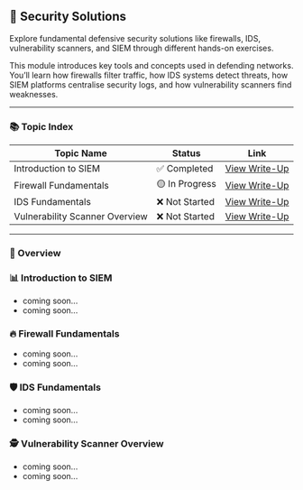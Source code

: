 ## 🧱 Security Solutions

Explore fundamental defensive security solutions like firewalls, IDS, vulnerability scanners, and SIEM through different hands-on exercises.

This module introduces key tools and concepts used in defending networks. You’ll learn how firewalls filter traffic, how IDS systems detect threats, how SIEM platforms centralise security logs, and how vulnerability scanners find weaknesses.

---

### 📚 Topic Index

| Topic Name                   | Status         | Link                                                                        |
|------------------------------|----------------|-----------------------------------------------------------------------------|
| Introduction to SIEM           | ✅ Completed   | [View Write-Up]()               |
| Firewall Fundamentals          | 🟡 In Progress | [View Write-Up]()              |
| IDS Fundamentals               | ❌ Not Started | [View Write-Up]()                   |
| Vulnerability Scanner Overview | ❌ Not Started | [View Write-Up]()     |

---

### 🧠 Overview

### 📊 Introduction to SIEM  
- coming soon...
- coming soon...

### 🔥 Firewall Fundamentals  
- coming soon...
- coming soon...

### 🛡️ IDS Fundamentals  
- coming soon...
- coming soon...

### 🕵️ Vulnerability Scanner Overview  
- coming soon...
- coming soon...
